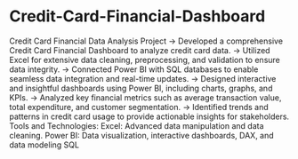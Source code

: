 # Credit-Card-Financial-Dashboard
Credit Card Financial Data Analysis Project
-> Developed a comprehensive Credit Card Financial Dashboard to analyze credit card data.
-> Utilized Excel for extensive data cleaning, preprocessing, and validation to ensure data integrity.
-> Connected Power BI with SQL databases to enable seamless data integration and real-time updates.
-> Designed interactive and insightful dashboards using Power BI, including charts, graphs, and KPIs.
-> Analyzed key financial metrics such as average transaction value, total expenditure, and customer
 segmentation.
-> Identified trends and patterns in credit card usage to provide actionable insights for stakeholders.
 Tools and Technologies:
 Excel: Advanced data manipulation and data cleaning.
 Power BI: Data visualization, interactive dashboards, DAX, and data modeling
 SQL
